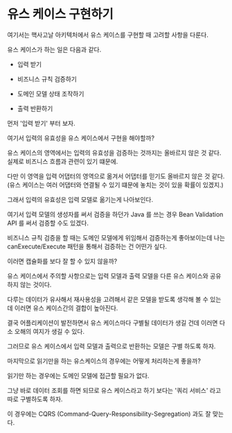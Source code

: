 # 유스 케이스 구현하기 

여기서는 핵사고날 아키텍처에서 유스 케이스를 구현할 때 고려할 사항을 다룬다. 

유스 케이스가 하는 일은 다음과 같다. 

- 입력 받기 

- 비즈니스 규칙 검증하기 

- 도메인 모델 상태 조작하기 

- 출력 반환하기 

먼저 '입력 받기' 부터 보자.

여기서 입력의 유효성을 유스 케이스에서 구현을 해야할까? 

유스 케이스의 영역에서는 입력의 유효성을 검증하는 것까지는 올바르지 않은 것 같다. 실제로 비즈니스 흐름과 관련이 있기 떄문에.

다만 이 영역을 입력 어댑터의 영역으로 옮겨서 어댑터를 믿기도 올바르지 않은 것 같다. (유스 케이스는 여러 어댑터와 연결될 수 있기 떄문에 놓치는 것이 있을 확률이 있겠지.)

그래서 입력의 유효성은 입력 모델로 옮기는게 나아보인다. 

여기서 입력 모델의 생성자를 써서 검증을 하던가 Java 를 쓰는 경우 Bean Validation API 를 써서 검증할 수도 있겠다. 

비즈니스 규칙 검증을 할 때는 도메인 모델에게 위임해서 검증하는게 좋아보이는데 나는 canExecute/Execute 패턴을 통해서 검증하는 건 어떤가 싶다. 

이러면 캡슐화를 보다 잘 할 수 있지 않을까? 

유스 케이스에서 주의할 사항으로는 입력 모델과 출력 모델을 다른 유스 케이스와 공유하지 않는 것이다. 

다루는 데이터가 유사해서 재사용성을 고려해서 같은 모델을 받도록 생각해 볼 수 있는데 이러면 유스 케이스간의 결합이 높아진다. 

결국 어플리케이션이 발전하면서 유스 케이스마다 구별될 데이터가 생길 건데 이러면 다소 오해의 여지가 생길 수 있다. 

그러므로 유스 케이스에서 입력 모델과 출력으로 반환하는 모델은 구별 하도록 하자. 

마지막으로 읽기만을 하는 유스케이스의 경우에는 어떻게 처리하는게 좋을까? 

읽기만 하는 경우에는 도메인 모델에 접근할 필요가 없다. 

그냥 바로 데이터 조회를 하면 되므로 유스 케이스라고 하기 보다는 '쿼리 서비스' 라고 따로 구별하도록 하자. 

이 경우에는 CQRS (Command-Query-Responsibility-Segregation) 과도 잘 맞는다. 



